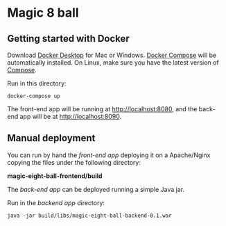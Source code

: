 Magic 8 ball
=========

Getting started with Docker
---------------

Download [Docker Desktop](https://www.docker.com/products/docker-desktop) for Mac or Windows. [Docker Compose](https://docs.docker.com/compose) will be automatically installed. On Linux, make sure you have the latest version of [Compose](https://docs.docker.com/compose/install/). 

Run in this directory:
```
docker-compose up
```
The front-end app will be running at [http://localhost:8080](http://localhost:8080), and the back-end app will be at [http://localhost:8090](http://localhost:8090).

Manual deployment
---------------

You can run by hand the *front-end app* deploying it on a Apache/Nginx copying the files under the following directory:

 **magic-eight-ball-frontend/build** 

The *back-end app* can be deployed running a simple Java jar.

Run in the *backend app* directory:
```
java -jar build/libs/magic-eight-ball-backend-0.1.war
```
